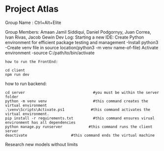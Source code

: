 # Project Atlas

Group Name : Ctrl+Alt+Elite

Group Members: Amaan Jamil Siddiqui,
               Daniel Podgornyy,
               Juan Correa,
               Ivan Rivas,
               Jacob Gewin
Dev Log:
    Starting a new IDE:
        Create Python environment for efficient package testing and management
            -Install python3
            -Create venv file in source location(python3 -m venv name-of-file)
        Activate environment
            -source C:/path/to/bin/activate
        
    how to run the FrontEnd:

    cd client
    npm run dev

how to run backend:

    cd server                               #you must be within the server folder
    python -m venv venv                     #this command creates the virtual environment
    .\venv\Scripts\Activate.ps1            #this command activates the virtual environment.
    pip install -r requirements.txt         #this command ensures virual environment has all dependencies
    python manage.py runserver            #this command runs the client server
    deactivate                    #this command ends the virtual machine
Research new models without limits